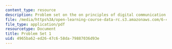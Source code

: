 ```yaml
---
content_type: resource
description: Problem set on the on principles of digital communication.
file: /media/https%3A/open-learning-course-data-rc.s3.amazonaws.com/6-450-principles-of-digital-communication-i-fall-2009/4965ba62ed2647c658da79887036d93e_MIT6_450F09_pset01.pdf
file_type: application/pdf
resourcetype: Document
title: Problem Set 1
uid: 4965ba62-ed26-47c6-58da-79887036d93e
---
```

